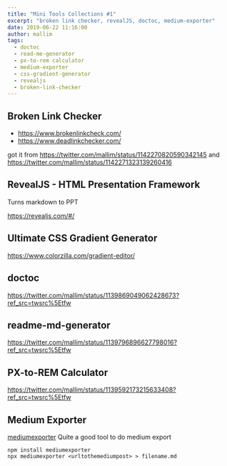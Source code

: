 ```yaml
---
title: "Mini Tools Collections #1"
excerpt: "broken link checker, revealJS, doctoc, medium-exporter"
date: 2019-06-22 11:16:00
author: mallim
tags:
  - doctoc
  - read-me-generator
  - px-to-rem calculator
  - medium-exporter
  - css-gradient-generator
  - revealjs
  - broken-link-checker
---
```


## Broken Link Checker

- https://www.brokenlinkcheck.com/
- https://www.deadlinkchecker.com/

got it from https://twitter.com/mallim/status/1142270820590342145 
and https://twitter.com/mallim/status/1142271323139260416

## RevealJS - HTML Presentation Framework

Turns markdown to PPT

https://revealjs.com/#/

## Ultimate CSS Gradient Generator

https://www.colorzilla.com/gradient-editor/

## doctoc

https://twitter.com/mallim/status/1139869049062428673?ref_src=twsrc%5Etfw

## readme-md-generator

https://twitter.com/mallim/status/1139796896627798016?ref_src=twsrc%5Etfw

## PX-to-REM Calculator

https://twitter.com/mallim/status/1139592173215633408?ref_src=twsrc%5Etfw

## Medium Exporter

[mediumexporter](https://github.com/xdamman/mediumexporter) Quite a good tool to do medium export

```
npm install mediumexporter
npx mediumexporter <urltothemediumpost> > filename.md
```

